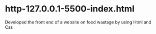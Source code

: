 # http-127.0.0.1-5500-index.html
Developed the front end of a website on food wastage by using Html and Css
